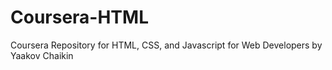 # Coursera-HTML
Coursera Repository for HTML, CSS, and Javascript for Web Developers by Yaakov Chaikin
